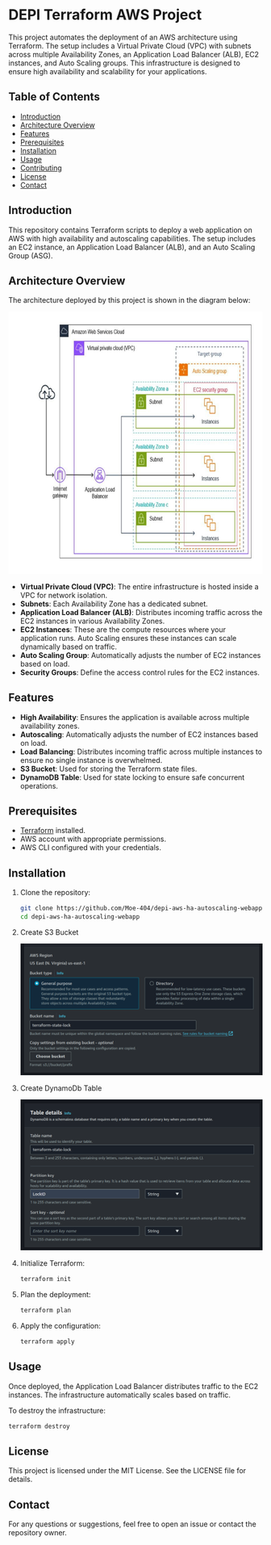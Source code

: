# DEPI Terraform AWS Project

This project automates the deployment of an AWS architecture using Terraform. The setup includes a Virtual Private Cloud (VPC) with subnets across multiple Availability Zones, an Application Load Balancer (ALB), EC2 instances, and Auto Scaling groups. This infrastructure is designed to ensure high availability and scalability for your applications.

## Table of Contents
- [Introduction](#introduction)
- [Architecture Overview](#architecture-overview)
- [Features](#features)
- [Prerequisites](#prerequisites)
- [Installation](#installation)
- [Usage](#usage)
- [Contributing](#contributing)
- [License](#license)
- [Contact](#contact)

## Introduction
This repository contains Terraform scripts to deploy a web application on AWS with high availability and autoscaling capabilities. The setup includes an EC2 instance, an Application Load Balancer (ALB), and an Auto Scaling Group (ASG).

## Architecture Overview
The architecture deployed by this project is shown in the diagram below:

![AWS Architecture](./images/architecture.jpg)

- **Virtual Private Cloud (VPC)**: The entire infrastructure is hosted inside a VPC for network isolation.
- **Subnets**: Each Availability Zone has a dedicated subnet.
- **Application Load Balancer (ALB)**: Distributes incoming traffic across the EC2 instances in various Availability Zones.
- **EC2 Instances**: These are the compute resources where your application runs. Auto Scaling ensures these instances can scale dynamically based on traffic.
- **Auto Scaling Group**: Automatically adjusts the number of EC2 instances based on load.
- **Security Groups**: Define the access control rules for the EC2 instances.

## Features
- **High Availability**: Ensures the application is available across multiple availability zones.
- **Autoscaling**: Automatically adjusts the number of EC2 instances based on load.
- **Load Balancing**: Distributes incoming traffic across multiple instances to ensure no single instance is overwhelmed.
- **S3 Bucket**: Used for storing the Terraform state files.
- **DynamoDB Table**: Used for state locking to ensure safe concurrent operations.

## Prerequisites
- [Terraform](https://www.terraform.io/) installed.
- AWS account with appropriate permissions.
- AWS CLI configured with your credentials.

## Installation
1. Clone the repository:
    ```bash
    git clone https://github.com/Moe-404/depi-aws-ha-autoscaling-webapp.git
    cd depi-aws-ha-autoscaling-webapp
    ```
2. Create S3 Bucket

   ![s3 bucket](./images/s3-bucket.png)

3. Create DynamoDb Table

   ![dynamodb table](./images/dynamodb.png)
   
4. Initialize Terraform:
    ```bash
    terraform init
    ```
5. Plan the deployment:
    ```bash
    terraform plan
    ```
6. Apply the configuration:
    ```bash
    terraform apply
    ```

## Usage
Once deployed, the Application Load Balancer distributes traffic to the EC2 instances. The infrastructure automatically scales based on traffic.

To destroy the infrastructure:
```bash
terraform destroy
```

## License
This project is licensed under the MIT License. See the LICENSE file for details.

## Contact
For any questions or suggestions, feel free to open an issue or contact the repository owner.
